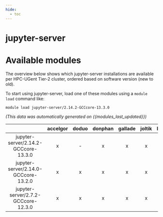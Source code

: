 ```yaml
---
hide:
  - toc
---
```


jupyter-server
==============

# Available modules


The overview below shows which jupyter-server installations are available per HPC-UGent Tier-2 cluster, ordered based on software version (new to old).

To start using jupyter-server, load one of these modules using a `module load` command like:

```shell
module load jupyter-server/2.14.2-GCCcore-13.3.0
```

*(This data was automatically generated on {{modules_last_updated}})*

| |accelgor|doduo|donphan|gallade|joltik|litleo|shinx|
| :---: | :---: | :---: | :---: | :---: | :---: | :---: | :---: |
|jupyter-server/2.14.2-GCCcore-13.3.0|x|-|x|x|x|x|x|
|jupyter-server/2.14.0-GCCcore-13.2.0|x|x|x|x|x|x|x|
|jupyter-server/2.7.2-GCCcore-12.3.0|x|x|x|x|x|x|x|
